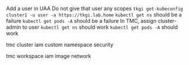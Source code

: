 Add a user in UAA
Do not give that user any scopes
`tkgi get-kubeconfig cluster1 -u user -a https://tkgi.lab.home`
`kubectl get ns` should be a failure
`kubectl get pods -A` should be a failure
In TMC, assign cluster-admin to user
`kubectl get ns` should work
`kubectl get pods -A` should work


tmc cluster
iam
custom
namespace
security

tmc workspace
iam
image
network

